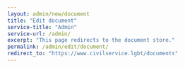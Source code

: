 ```yaml
---
layout: admin/new/document
title: "Edit document"
service-title: "Admin"
service-url: /admin/
excerpt: "This page redirects to the document store."
permalink: /admin/edit/document/
redirect_to: "https://www.civilservice.lgbt/documents"
---
```

